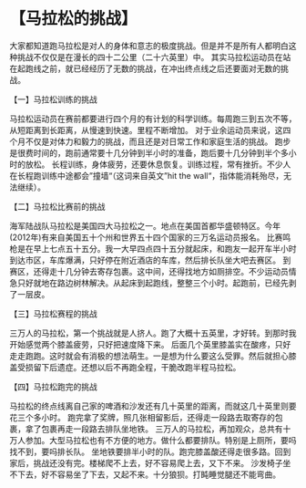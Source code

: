 # 【马拉松的挑战】

大家都知道跑马拉松是对人的身体和意志的极度挑战。但是并不是所有人都明白这种挑战不仅仅是在漫长的四十二公里（二十六英里）中。
其实马拉松运动员在站在起跑线之前，就已经经历了无数的挑战，在冲出终点线之后还要面对无数的挑战。

【一】马拉松训练的挑战

马拉松运动员在赛前都要进行四个月的有计划的科学训练。每周跑三到五次不等，从短距离到长距离，从慢速到快速。里程不断增加。
对于业余运动员来说，这四个月不仅是对体力和毅力的挑战，而且还是对日常工作和家庭生活的挑战。
跑步是很费时间的，跑前通常要十几分钟到半小时的准备，跑后要十几分钟到半个多小时的放松。
长程训练，身体疲劳，还要休息恢复。训练过程，常有挫折。不少人在长程跑训练中途都会”撞墙“（这词来自英文”hit the wall“，指体能消耗殆尽，无法继续）。

【二】马拉松比赛前的挑战

海军陆战队马拉松是美国四大马拉松之一。地点在美国首都华盛顿特区。今年(2012年)有来自美国五十个州和世界五十四个国家的三万名运动员报名。
比赛鸣枪是在早上七点五十五分。我一大早四点四十五分就起床，和跑友一起开车半小时到达市区，车库爆满，只好停在附近酒店的车库，然后排长队坐大吧去赛区。
到赛区，还得走十几分钟去寄存包裹。这中间，还得找地方如厕排空。不少运动员情急只好就地在路边树林解决。从起床到起跑线，整整三个小时。起跑前，已经先剥了一层皮。

【三】马拉松赛程的挑战

三万人的马拉松，第一个挑战就是人挤人。跑了大概十五英里，才好转。到那时我开始感觉两个膝盖疲劳，只好把速度降下来。
后面几个英里膝盖实在酸疼，只好走走跑跑。这时就会有消极的想法萌生。一是想为什么要这么受罪。然后就担心膝盖受损留下后遗症。还想以后不再跑全程，干脆改跑半程马拉松。

【四】马拉松跑完的挑战

马拉松的终点线离自己家的啤酒和沙发还有几十英里的距离，而就这几十英里则要花三个多小时。
跑完拿了奖牌，照几张相留影后，还得走一段路去取寄存的包裹，拿了包裹再走一段路去排队坐地铁。
三万人的马拉松，再加观众，总共有十万人参加。大型马拉松也有不方便的地方。做什么都要排队。特别是上厕所，要吗找不到，要吗排长队。
坐地铁要排半小时的队。跑完膝盖酸还得走很多路。回到家后，挑战还没有完。楼梯爬不上去，好不容易爬上去，又下不来。
沙发椅子坐不下去，好不容易坐了下去，又起不来。十分狼狈。打盹睡觉腿还不能弯曲。
 
